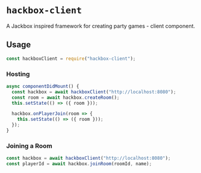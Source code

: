# `hackbox-client`

A Jackbox inspired framework for creating party games - client component.

## Usage

```javascript
const hackboxClient = require("hackbox-client");
```

### Hosting

```javascript
async componentDidMount() {
  const hackbox = await hackboxClient("http://localhost:8080");
  const room = await hackbox.createRoom();
  this.setState(() => ({ room }));

  hackbox.onPlayerJoin(room => {
    this.setState(() => ({ room }));
  });
}
```

### Joining a Room

```javascript
const hackbox = await hackboxClient("http://localhost:8080");
const playerId = await hackbox.joinRoom(roomId, name);
```
